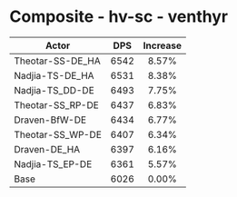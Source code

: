 # Composite - hv-sc - venthyr
| Actor | DPS | Increase |
|---|:---:|:---:|
|Theotar-SS-DE_HA|6542|8.57%|
|Nadjia-TS-DE_HA|6531|8.38%|
|Nadjia-TS_DD-DE|6493|7.75%|
|Theotar-SS_RP-DE|6437|6.83%|
|Draven-BfW-DE|6434|6.77%|
|Theotar-SS_WP-DE|6407|6.34%|
|Draven-DE_HA|6397|6.16%|
|Nadjia-TS_EP-DE|6361|5.57%|
|Base|6026|0.00%|
